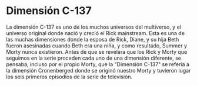 # Dimensión C-137

La dimensión C-137 es uno de los muchos universos del multiverso, y el universo original donde nació y creció el Rick mainstream. Esta es una de las muchas dimensiones donde la esposa de Rick, Diane, y su hija Beth fueron asesinadas cuando Beth era una niña, y como resultado, Summer y Morty nunca existieron. Antes de que se revelara que los Rick y Morty que seguimos en la serie proceden cada uno de una dimensión diferente, se pensaba, incluso por el propio Morty, que la "Dimensión C-137" se refería a la dimensión Cronenberged donde se originó nuestro Morty y tuvieron lugar los seis primeros episodios de la serie de televisión.